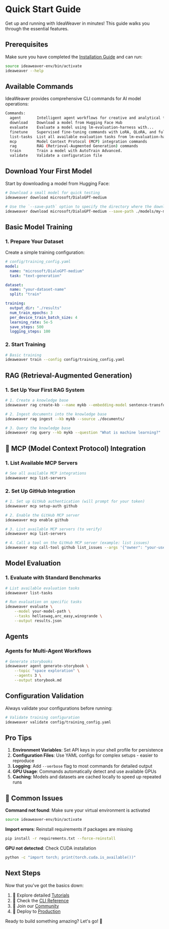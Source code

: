 # Quick Start Guide

Get up and running with IdeaWeaver in minutes! This guide walks you through the essential features.

## Prerequisites

Make sure you have completed the [Installation Guide](installation.md) and can run:

```bash
source ideaweaver-env/bin/activate
ideaweaver --help
```

## Available Commands

IdeaWeaver provides comprehensive CLI commands for AI model operations:

```bash
Commands:
  agent       Intelligent agent workflows for creative and analytical tasks.
  download    Download a model from Hugging Face Hub
  evaluate    Evaluate a model using lm-evaluation-harness with...
  finetune    Supervised fine-tuning commands with LoRA, QLoRA, and full...
  list-tasks  List all available evaluation tasks from lm-evaluation-harness
  mcp         Model Context Protocol (MCP) integration commands
  rag         RAG (Retrieval-Augmented Generation) commands
  train       Train a model with AutoTrain Advanced.
  validate    Validate a configuration file
```

## Download Your First Model

Start by downloading a model from Hugging Face:

```bash
# Download a small model for quick testing
ideaweaver download microsoft/DialoGPT-medium

# Use the `--save-path` option to specify the directory where the downloaded model will be stored.
ideaweaver download microsoft/DialoGPT-medium --save-path ./models/my-model
```

## Basic Model Training

### 1. Prepare Your Dataset

Create a simple training configuration:

```yaml
# config/training_config.yaml
model:
  name: "microsoft/DialoGPT-medium"
  task: "text-generation"

dataset:
  name: "your-dataset-name"
  split: "train"

training:
  output_dir: "./results"
  num_train_epochs: 3
  per_device_train_batch_size: 4
  learning_rate: 5e-5
  save_steps: 500
  logging_steps: 100
```

### 2. Start Training

```bash
# Basic training
ideaweaver train --config config/training_config.yaml
```

## RAG (Retrieval-Augmented Generation)

### 1. Set Up Your First RAG System

```bash
# 1. Create a knowledge base
ideaweaver rag create-kb --name mykb --embedding-model sentence-transformers/all-MiniLM-L6-v2

# 2. Ingest documents into the knowledge base
ideaweaver rag ingest --kb mykb --source ./documents/

# 3. Query the knowledge base
ideaweaver rag query --kb mykb --question "What is machine learning?"
```

## 🔌 MCP (Model Context Protocol) Integration

### 1. List Available MCP Servers

```bash
# See all available MCP integrations
ideaweaver mcp list-servers
```

### 2. Set Up GitHub Integration

```bash
# 1. Set up GitHub authentication (will prompt for your token)
ideaweaver mcp setup-auth github

# 2. Enable the GitHub MCP server
ideaweaver mcp enable github

# 3. List available MCP servers (to verify)
ideaweaver mcp list-servers

# 4. Call a tool on the GitHub MCP server (example: list issues)
ideaweaver mcp call-tool github list_issues --args '{"owner": "your-username/org name", "repo": "your-repo"}'
```

## Model Evaluation

### 1. Evaluate with Standard Benchmarks

```bash
# List available evaluation tasks
ideaweaver list-tasks

# Run evaluation on specific tasks
ideaweaver evaluate \
    --model your-model-path \
    --tasks hellaswag,arc_easy,winogrande \
    --output results.json
```

## Agents

### Agents for Multi-Agent Workflows

```bash
# Generate storybooks
ideaweaver agent generate-storybook \
    --topic "space exploration" \
    --agents 3 \
    --output storybook.md
```

## Configuration Validation

Always validate your configurations before running:

```bash
# Validate training configuration
ideaweaver validate config/training_config.yaml
```

## Pro Tips

1. **Environment Variables**: Set API keys in your shell profile for persistence
2. **Configuration Files**: Use YAML configs for complex setups - easier to reproduce
3. **Logging**: Add `--verbose` flag to most commands for detailed output
4. **GPU Usage**: Commands automatically detect and use available GPUs
5. **Caching**: Models and datasets are cached locally to speed up repeated runs

## 🚨 Common Issues

**Command not found**: Make sure your virtual environment is activated
```bash
source ideaweaver-env/bin/activate
```

**Import errors**: Reinstall requirements if packages are missing
```bash
pip install -r requirements.txt --force-reinstall
```

**GPU not detected**: Check CUDA installation
```bash
python -c "import torch; print(torch.cuda.is_available())"
```

## Next Steps

Now that you've got the basics down:

1. 📖 Explore detailed [Tutorials](../tutorials/)
2. 🔧 Check the [CLI Reference](../reference/cli-commands.md)
3. 🤝 Join our [Community](../community/contributing.md)
4. 🚀 Deploy to [Production](../guides/cloud-deployment.md)

Ready to build something amazing? Let's go! 🚀 